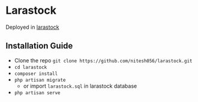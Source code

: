 # Larastock

Deployed in [larastock](https://larastock.herokuapp.com/)

## Installation Guide

* Clone the repo `git clone https://github.com/nitesh056/larastock.git`
* `cd larastock`
* `composer install`
* `php artisan migrate`
    * or import `larastock.sql` in larastock database
* `php artisan serve`